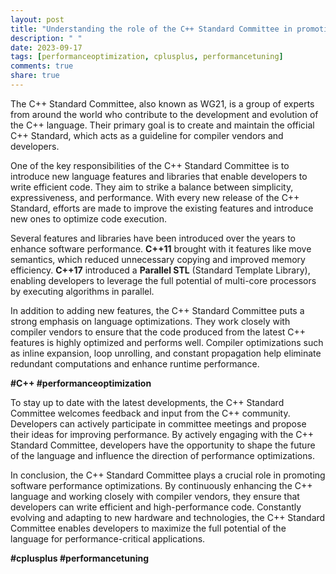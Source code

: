 ```yaml
---
layout: post
title: "Understanding the role of the C++ Standard Committee in promoting software performance optimizations"
description: " "
date: 2023-09-17
tags: [performanceoptimization, cplusplus, performancetuning]
comments: true
share: true
---
```


The C++ Standard Committee, also known as WG21, is a group of experts from around the world who contribute to the development and evolution of the C++ language. Their primary goal is to create and maintain the official C++ Standard, which acts as a guideline for compiler vendors and developers.

One of the key responsibilities of the C++ Standard Committee is to introduce new language features and libraries that enable developers to write efficient code. They aim to strike a balance between simplicity, expressiveness, and performance. With every new release of the C++ Standard, efforts are made to improve the existing features and introduce new ones to optimize code execution.

Several features and libraries have been introduced over the years to enhance software performance. **C++11** brought with it features like move semantics, which reduced unnecessary copying and improved memory efficiency. **C++17** introduced a **Parallel STL** (Standard Template Library), enabling developers to leverage the full potential of multi-core processors by executing algorithms in parallel.

In addition to adding new features, the C++ Standard Committee puts a strong emphasis on language optimizations. They work closely with compiler vendors to ensure that the code produced from the latest C++ features is highly optimized and performs well. Compiler optimizations such as inline expansion, loop unrolling, and constant propagation help eliminate redundant computations and enhance runtime performance.

**#C++ #performanceoptimization**

To stay up to date with the latest developments, the C++ Standard Committee welcomes feedback and input from the C++ community. Developers can actively participate in committee meetings and propose their ideas for improving performance. By actively engaging with the C++ Standard Committee, developers have the opportunity to shape the future of the language and influence the direction of performance optimizations.

In conclusion, the C++ Standard Committee plays a crucial role in promoting software performance optimizations. By continuously enhancing the C++ language and working closely with compiler vendors, they ensure that developers can write efficient and high-performance code. Constantly evolving and adapting to new hardware and technologies, the C++ Standard Committee enables developers to maximize the full potential of the language for performance-critical applications.

**#cplusplus #performancetuning**